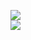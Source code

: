 [![](https://img.shields.io/badge/Made%20With-Github%20Spray-lightgrey.svg?style=for-the-badge&logo=github)](https://github.com/Annihil/github-spray#26673)  
[![](https://i.imgur.com/2DrTn0Z.gif)](https://github.com/Annihil/github-spray)